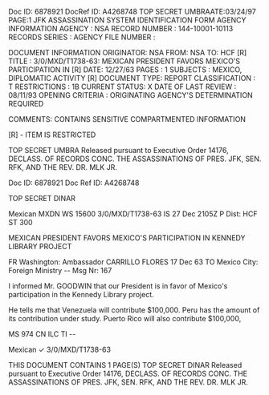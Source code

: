 Doc ID: 6878921
DocRef ID: A4268748
TOP SECRET UMBRAATE:03/24/97
PAGE:1
JFK ASSASSINATION SYSTEM
IDENTIFICATION FORM
AGENCY INFORMATION
AGENCY : NSA
RECORD NUMBER : 144-10001-10113
RECORDS SERIES :
AGENCY FILE NUMBER :

DOCUMENT INFORMATION
ORIGINATOR: NSA
FROM: NSA
TO: HCF [R]
TITLE :
3/0/MXD/T1738-63: MEXICAN PRESIDENT FAVORS MEXICO'S PARTICIPATION IN [R]
DATE: 12/27/63
PAGES : 1
SUBJECTS :
MEXICO, DIPLOMATIC ACTIVITY [R]
DOCUMENT TYPE: REPORT
CLASSIFICATION : T
RESTRICTIONS : 1B
CURRENT STATUS: X
DATE OF LAST REVIEW : 08/11/93
OPENING CRITERIA :
ORIGINATING AGENCY'S DETERMINATION REQUIRED

COMMENTS:
CONTAINS SENSITIVE COMPARTMENTED INFORMATION

[R] - ITEM IS RESTRICTED

TOP SECRET UMBRA
Released pursuant to Executive Order 14176, DECLASS. OF RECORDS CONC. THE ASSASSINATIONS OF PRES. JFK, SEN.
RFK, AND THE REV. DR. MLK JR.

Doc ID: 6878921
Doc Ref ID: A4268748

TOP SECRET DINAR

Mexican MXDN WS 15600 3/0/MXD/T1738-63
IS 27 Dec 2105Z P
Dist: HCF
ST 300

MEXICAN PRESIDENT FAVORS MEXICO'S PARTICIPATION IN KENNEDY LIBRARY
PROJECT

FR Washington: Ambassador CARRILLO FLORES 17 Dec 63
TO Mexico City: Foreign Ministry --
Msg Nr: 167

I informed Mr. GOODWIN that our President is in favor of
Mexico's participation in the Kennedy Library project.

He tells me that Venezuela will contribute $100,000. Peru
has the amount of its contribution under study. Puerto Rico will
also contribute $100,000,

MS 974 CN ILC TI --

Mexican ✓
3/0/MXD/T1738-63

THIS DOCUMENT CONTAINS 1 PAGE(S)
TOP SECRET DINAR
Released pursuant to Executive Order 14176, DECLASS. OF RECORDS CONC. THE ASSASSINATIONS OF PRES. JFK, SEN.
RFK, AND THE REV. DR. MLK JR.
